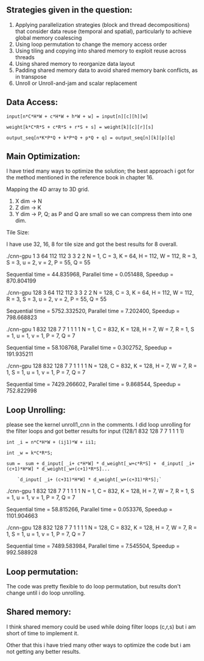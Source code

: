 
## Strategies given in the question:

1) Applying parallelization strategies (block and thread decompositions) that consider data reuse (temporal and spatial), particularly to achieve global memory coalescing
2) Using loop permutation to change the memory access order
3) Using tiling and copying into shared memory to exploit reuse across threads 
4) Using shared memory to reorganize data layout
5) Padding shared memory data to avoid shared memory bank conflicts, as in transpose
6) Unroll or Unroll-and-jam and scalar replacement

## Data Access:

`input[n*C*H*W + c*H*W + h*W + w] = input[n][c][h][w]`

`weight[k*C*R*S + c*R*S + r*S + s] = weight[k][c][r][s]`

`output_seq[n*K*P*Q + k*P*Q + p*Q + q] = output_seq[n][k][p][q]`

## Main Optimization: 

I have tried many ways to optimize the solution; the best approach 
i got for the method mentioned in the reference book in chapter 16.

Mapping the 4D array to 3D grid.

1) X dim -> N
2) Z dim -> K
3) Y dim -> P, Q; as P and Q are small so we can compress them into one dim.

Tile Size:

I have use 32, 16, 8 for tile size and got the best results for 8 overall.


./cnn-gpu 1 3 64 112 112 3 3 2 2
N = 1, C = 3, K = 64, H = 112, W = 112, R = 3, S = 3, u = 2, v = 2, P = 55, Q = 55 

Sequential time = 44.835968, Parallel time = 0.051488, Speedup = 870.804199

./cnn-gpu 128 3 64 112 112 3 3 2 2
N = 128, C = 3, K = 64, H = 112, W = 112, R = 3, S = 3, u = 2, v = 2, P = 55, Q = 55 

Sequential time = 5752.332520, Parallel time = 7.202400, Speedup = 798.668823


./cnn-gpu 1 832 128 7 7 1 1 1 1
N = 1, C = 832, K = 128, H = 7, W = 7, R = 1, S = 1, u = 1, v = 1, P = 7, Q = 7 

Sequential time = 58.108768, Parallel time = 0.302752, Speedup = 191.935211

./cnn-gpu 128 832 128 7 7 1 1 1 1
N = 128, C = 832, K = 128, H = 7, W = 7, R = 1, S = 1, u = 1, v = 1, P = 7, Q = 7 

Sequential time = 7429.266602, Parallel time = 9.868544, Speedup = 752.822998

## Loop Unrolling:

please see the kernel unroll1_cnn in the comments.
I did loop unrolling for the filter loops and got better results for input (128/1 832 128 7 7 1 1 1 1)

`int _i = n*C*H*W + (ij1)*W + ii1;`

`int _w = k*C*R*S;`

`sum =  sum + d_input[ _i+ c*H*W] * d_weight[_w+c*R*S] + 
        d_input[ _i+ (c+1)*H*W] * d_weight[_w+(c+1)*R*S]...`

        `d_input[ _i+ (c+31)*H*W] * d_weight[_w+(c+31)*R*S];`

./cnn-gpu 1 832 128 7 7 1 1 1 1
N = 1, C = 832, K = 128, H = 7, W = 7, R = 1, S = 1, u = 1, v = 1, P = 7, Q = 7 

Sequential time = 58.815266, Parallel time = 0.053376, Speedup = 1101.904663

./cnn-gpu 128 832 128 7 7 1 1 1 1
N = 128, C = 832, K = 128, H = 7, W = 7, R = 1, S = 1, u = 1, v = 1, P = 7, Q = 7 

Sequential time = 7489.583984, Parallel time = 7.545504, Speedup = 992.588928

## Loop permutation:

The code was pretty flexible to do loop permutation, but results don't change until i do loop unrolling.

## Shared memory:

I think shared memory could be used while doing filter loops (c,r,s) but i am short of time to implement it.

Other that this i have tried many other ways to optimize the code but i am not getting any better results.
